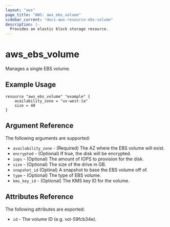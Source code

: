 ```yaml
---
layout: "aws"
page_title: "AWS: aws_ebs_volume"
sidebar_current: "docs-aws-resource-ebs-volume"
description: |-
  Provides an elastic block storage resource.
---
```


# aws\_ebs\_volume

Manages a single EBS volume.

## Example Usage

```
resource "aws_ebs_volume" "example" {
    availability_zone = "us-west-1a"
    size = 40
}
```

## Argument Reference

The following arguments are supported:

* `availability_zone` - (Required) The AZ where the EBS volume will exist.
* `encrypted` - (Optional) If true, the disk will be encrypted.
* `iops` - (Optional) The amount of IOPS to provision for the disk.
* `size` - (Optional) The size of the drive in GB.
* `snapshot_id` (Optinal) A snapshot to base the EBS volume off of.
* `type` - (Optional) The type of EBS volume.
* `kms_key_id` - (Optional) The KMS key ID for the volume.


## Attributes Reference

The following attributes are exported:

* `id` - The volume ID (e.g. vol-59fcb34e).


